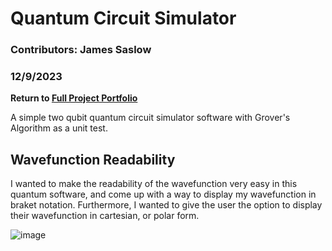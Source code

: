 # Quantum Circuit Simulator

### Contributors: James Saslow
### 12/9/2023

<b> Return to [Full Project Portfolio](https://github.com/jamessaslow/portfolio) </b>

A simple two qubit quantum circuit simulator software with Grover's Algorithm as a unit test.

## Wavefunction Readability

I wanted to make the readability of the wavefunction very easy in this quantum software, and come up with a way to display my wavefunction in braket notation. Furthermore, I wanted to give the user the option to display their wavefunction in cartesian, or polar form.

![image](https://github.com/user-attachments/assets/782ddbb5-c145-4124-b57e-843033ac17a7)

